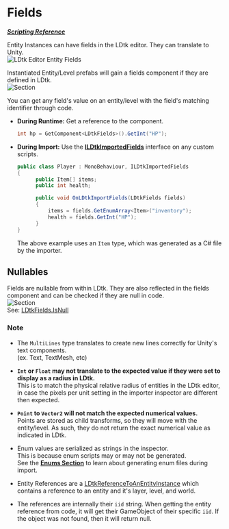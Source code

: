 # Fields

[_**Scripting Reference**_](../../api/LDtkUnity.LDtkFields.yml)

Entity Instances can have fields in the LDtk editor. They can translate to Unity.  
![LDtk Editor Entity Fields](../../images/img_LDtk_EntityFields.png)  

Instantiated Entity/Level prefabs will gain a fields component if they are defined in LDtk.  
![Section](../../images/img_Unity_Importer_Fields.png)  

You can get any field's value on an entity/level with the field's matching identifier through code.

- **During Runtime:** Get a reference to the component.
  ```csharp
  int hp = GetComponent<LDtkFields>().GetInt("HP");
  ```    

- **During Import:** Use the [**ILDtkImportedFields**](../../api/LDtkUnity.ILDtkImportedFields.yml) interface on any custom scripts.  
  ```csharp
  public class Player : MonoBehaviour, ILDtkImportedFields
  {
        public Item[] items;
        public int health;

        public void OnLDtkImportFields(LDtkFields fields)
        {
            items = fields.GetEnumArray<Item>("inventory");
            health = fields.GetInt("HP");
        }
  }
  ```
  The above example uses an `Item` type, which was generated as a C# file by the importer.

## Nullables
Fields are nullable from within LDtk. They are also reflected in the fields component and can be checked if they are null in code.   
![Section](../../images/img_Unity_Importer_Fields_Nullable.png)  
See: [LDtkFields.IsNull](../../api/LDtkUnity.LDtkFields.yml)



### Note

- The `MultiLines` type translates to create new lines correctly for Unity's text components.  
(ex. Text, TextMesh, etc)

- **`Int` or `Float` may not translate to the expected value if they were set to display as a radius in LDtk.**  
This is to match the physical relative radius of entities in the LDtk editor, in case the pixels per unit setting in the importer inspector are different then expected.

- **`Point` to `Vector2` will not match the expected numerical values.**   
Points are stored as child transforms, so they will move with the entity/level. As such, they do not return the exact numerical value as indicated in LDtk.
  
- Enum values are serialized as strings in the inspector.  
This is because enum scripts may or may not be generated.  
See the [**Enums Section**](../Importer/topic_Section_Enums.md) to learn about generating enum files during import.

- Entity References are a [LDtkReferenceToAnEntityInstance](../../api/LDtkUnity.LDtkReferenceToAnEntityInstance.yml) which contains a reference to an entity and it's layer, level, and world.
- The references are internally their `iid` string. When getting the entity reference from code, it will get their GameObject of their specific `iid`. If the object was not found, then it will return null.  